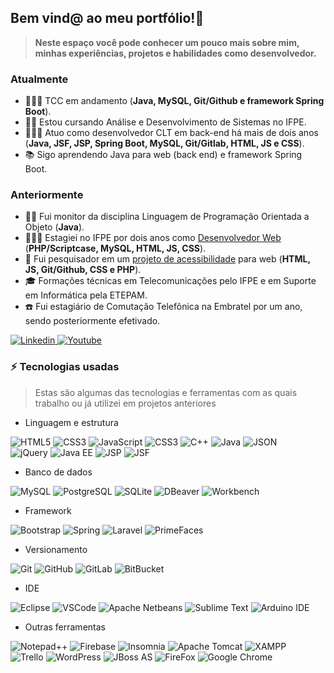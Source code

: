 ## Bem vind@ ao meu portfólio!👾 

> **Neste espaço você pode conhecer um pouco mais sobre mim, minhas experiências, projetos e habilidades como desenvolvedor.**

### Atualmente 

- 👨🏻‍💻 TCC em andamento (**Java, MySQL, Git/Github e framework Spring Boot**).
- 👨‍🎓 Estou cursando Análise e Desenvolvimento de Sistemas no IFPE.
- 👨🏻‍💻 Atuo como desenvolvedor CLT em back-end há mais de dois anos (**Java, JSF, JSP, Spring Boot, MySQL, Git/Gitlab, HTML, JS e CSS**).
- 📚 Sigo aprendendo Java para web (back end) e framework Spring Boot.

### Anteriormente
- 👨‍🏫 Fui monitor da disciplina Linguagem de Programação Orientada a Objeto (**Java**).
- 👨🏻‍💻 Estagiei no IFPE por dois anos como [Desenvolvedor Web](https://github.com/Gwolner/csmo-ambulatorial) (**PHP/Scriptcase, MySQL, HTML, JS, CSS**).
- 🔬 Fui pesquisador em um [projeto de acessibilidade](https://github.com/Gwolner/pibex-hello-moodle) para web (**HTML, JS, Git/Github, CSS e PHP**).
- 🎓 Formações técnicas em Telecomunicações pelo IFPE e em Suporte em Informática pela ETEPAM.
- ☎️ Fui estagiário de Comutação Telefônica na Embratel por um ano, sendo posteriormente efetivado.

<a href="https://www.linkedin.com/in/guilherme-wolner/" target="_blank">
 <img src="https://img.shields.io/badge/Linkedin-0273b3?logo=linkedin&logoColor=white&style=plastic" alt="Linkedin">
</a>

<a href="https://www.youtube.com/channel/UC06__eMGkONUkmH1U8keyUg/videos" target="_blank">
 <img src="https://img.shields.io/badge/Youtube-FF0000?logo=youtube&logoColor=white&style=plastic" alt="Youtube">
</a>

<!-- &nbsp;&nbsp;&nbsp;
[<img src="https://raw.githubusercontent.com/Gwolner/gwolner/master/img/codepen.png" alt="Logo Codepen"/>](https://codepen.io/gwolner/pens/public)
-->

### ⚡ Tecnologias usadas

> Estas são algumas das tecnologias e ferramentas com as quais trabalho ou já utilizei em projetos anteriores

- Linguagem e estrutura

<!-- ![Java](https://img.shields.io/badge/-Java-CC342D?style=flat-square&logo=coffeescript)
![HTML5](https://img.shields.io/badge/-HTML5-E34F26?style=flat-square&logo=html5&logoColor=white)
![CSS3](https://img.shields.io/badge/-CSS3-1572B6?style=flat-square&logo=css3)
![JavaScript](https://img.shields.io/badge/-JavaScript-black?style=flat-square&logo=javascript) -->

![HTML5](https://img.shields.io/badge/HTML5-E34F26?logo=html5&logoColor=white&style=plastic)
![CSS3](https://img.shields.io/badge/CSS3-1572B6?logo=css3&logoColor=white&style=plastic)
![JavaScript](https://img.shields.io/badge/JavaScript-F7DF1E?logo=javascript&logoColor=black&style=plastic)
![CSS3](https://img.shields.io/badge/PHP-777BB4?logo=php&logoColor=white&style=plastic)
![C++](https://img.shields.io/badge/C++-00599C?logo=cplusplus&logoColor=white&style=plastic)
![Java](https://img.shields.io/badge/Java-CC342D?logo=coffeescript&logoColor=white&style=plastic)
![JSON](https://img.shields.io/badge/JSON-323330?logo=json&logoColor=white&style=plastic)
<br/>
![jQuery](https://img.shields.io/badge/jQuery-0769AD?logo=jquery&logoColor=white&style=plastic)
![Java EE](https://img.shields.io/badge/Java_EE-CC342D?logo=coffeescript&logoColor=white&style=plastic)
![JSP](https://img.shields.io/badge/Java_Server_Pages-CC342D?logo=coffeescript&logoColor=white&style=plastic)
![JSF](https://img.shields.io/badge/Java_Server_Faces-CC342D?logo=coffeescript&logoColor=white&style=plastic)

<!-- ![Java](https://img.shields.io/badge/Java-323330?logo=coffeescript&logoColor=CC342D)
![HTML5](https://img.shields.io/badge/HTML5-323330?logo=html5&logoColor=E34F26)
![CSS3](https://img.shields.io/badge/CSS3-323330?logo=css3&logoColor=1572B6)
![JavaScript](https://img.shields.io/badge/JavaScript-323330?logo=javascript&logoColor=F7DF1E) -->

<!-- ![Java](https://img.shields.io/badge/Java-323330?logo=coffeescript&logoColor=FFFFFF)
![HTML5](https://img.shields.io/badge/HTML5-323330?logo=html5&logoColor=FFFFFF)
![CSS3](https://img.shields.io/badge/CSS3-323330?logo=css3&logoColor=FFFFFF)
![JavaScript](https://img.shields.io/badge/JavaScript-323330?logo=javascript&logoColor=FFFFFF) -->

- Banco de dados

![MySQL](https://img.shields.io/badge/MySQL-4479A1?logo=mysql&logoColor=white&style=plastic)
![PostgreSQL](https://img.shields.io/badge/PostgreSQL-316192?logo=postgresql&logoColor=white&style=plastic)
![SQLite](https://img.shields.io/badge/SQLite-07405E?logo=sqlite&logoColor=white&style=plastic)
![DBeaver](https://img.shields.io/badge/DBeaver-4A4A55?logo=mysql&logoColor=white&style=plastic)
![Workbench](https://img.shields.io/badge/MySQL_Workbench-4479A1?logo=mysql&logoColor=white&style=plastic)

- Framework

![Bootstrap](https://img.shields.io/badge/Bootstrap-563D7C?logo=bootstrap&logoColor=white&style=plastic)
![Spring](https://img.shields.io/badge/Spring-6DB33F?logo=spring&logoColor=white&style=plastic)
![Laravel](https://img.shields.io/badge/Laravel-FF2D20?logo=laravel&logoColor=white&style=plastic)
![PrimeFaces](https://img.shields.io/badge/PrimeFaces-005571?logo=coffeescript&logoColor=white&style=plastic)

- Versionamento

![Git](https://img.shields.io/badge/Git-E44C30?logo=git&logoColor=white&style=plastic)
![GitHub](https://img.shields.io/badge/GitHub-100000?logo=gitHub&logoColor=white&style=plastic)
![GitLab](https://img.shields.io/badge/GitLab-330F63?logo=gitlab&logoColor=white&style=plastic)
![BitBucket](https://img.shields.io/badge/BitBucket-0747a6?logo=bitbucket&logoColor=white&style=plastic)

- IDE

![Eclipse](https://img.shields.io/badge/Eclipse-2C2255?logo=eclipse&logoColor=whitee&style=plastic)
![VSCode](https://img.shields.io/badge/VSCode-007ACC?logo=visual-studio-code&logoColor=white&style=plastic)
![Apache Netbeans](https://img.shields.io/badge/Apache%20Netbeans-1B6AC6?logo=apachenetbeanside&logoColor=white&style=plastic)
![Sublime Text](https://img.shields.io/badge/Sublime_Text-F15B2A?logo=sublime-text&logoColor=white&style=plastic)
![Arduino IDE](https://img.shields.io/badge/Arduino_IDE-00979D?logo=arduino&logoColor=white&style=plastic)

- Outras ferramentas

![Notepad++](https://img.shields.io/badge/Notepad++-90E59A?logo=notepadplusplus&logoColor=black&style=plastic)
![Firebase](https://img.shields.io/badge/Firebase-FFCA28?logo=firebase&logoColor=black&style=plastic)
![Insomnia](https://img.shields.io/badge/Insomnia-4000BF?logo=insomnia&logoColor=white&style=plastic)
![Apache Tomcat](https://img.shields.io/badge/Apache_Tomcat-F8DC75?logo=apachetomcat&logoColor=black&style=plastic)
![XAMPP](https://img.shields.io/badge/XAMPP-FB7A24?logo=xampp&logoColor=white&style=plastic)
<br/>
![Trello](https://img.shields.io/badge/Trello-0052CC?logo=trello&logoColor=white&style=plastic)
![WordPress](https://img.shields.io/badge/WordPress-21759B?logo=wordpress&logoColor=white&style=plastic)
![JBoss AS](https://img.shields.io/badge/JBoss_AS-4A4A55?logo=coffeescript&logoColor=white&style=plastic)
![FireFox](https://img.shields.io/badge/FireFox-FF7139?logo=firefoxbrowser&logoColor=white&style=plastic)
![Google Chrome](https://img.shields.io/badge/Google_Chrome-4285F4?logo=googlechrome&logoColor=white&style=plastic)


<!-- [![gwolner's github stats](https://github-readme-stats.vercel.app/api?username=gwolner)](https://github.com/anuraghazra/github-readme-stats) -->
 
<!-- ![Top Langs](https://github-readme-stats.vercel.app/api/top-langs/?username=gwolner&hide=TeX&layout=compact) -->
